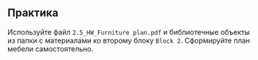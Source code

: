 ## Практика

Используйте файл `2.5_HW_Furniture plan.pdf` и библиотечные объекты из папки с материалами ко второму блоку `Block 2`. Сформируйте план мебели самостоятельно.
